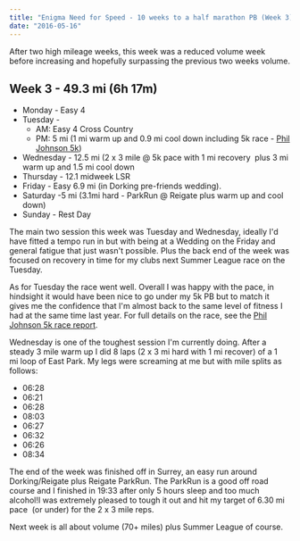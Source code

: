 ```yaml
---
title: "Enigma Need for Speed - 10 weeks to a half marathon PB (Week 3)?"
date: "2016-05-16"
---
```


After two high mileage weeks, this week was a reduced volume week before increasing and hopefully surpassing the previous two weeks volume.

## Week 3 - 49.3 mi (6h 17m)

- Monday - Easy 4
- Tuesday -
    - AM: Easy 4 Cross Country
    - PM: 5 mi (1 mi warm up and 0.9 mi cool down including 5k race - [Phil Johnson 5k](http://dlw.me.uk/2016/05/11/phil-johnson-5k-series-race-1/))
- Wednesday - 12.5 mi (2 x 3 mile @ 5k pace with 1 mi recovery  plus 3 mi warm up and 1.5 mi cool down
- Thursday - 12.1 midweek LSR
- Friday - Easy 6.9 mi (in Dorking pre-friends wedding).
- Saturday -5 mi (3.1mi hard - ParkRun @ Reigate plus warm up and cool down)
- Sunday - Rest Day

The main two session this week was Tuesday and Wednesday, ideally I'd have fitted a tempo run in but with being at a Wedding on the Friday and general fatigue that just wasn't possible. Plus the back end of the week was focused on recovery in time for my clubs next Summer League race on the Tuesday.

As for Tuesday the race went well. Overall I was happy with the pace, in hindsight it would have been nice to go under my 5k PB but to match it gives me the confidence that I'm almost back to the same level of fitness I had at the same time last year. For full details on the race, see the [Phil Johnson 5k race report](http://dlw.me.uk/2016/05/11/phil-johnson-5k-series-race-1/).

Wednesday is one of the toughest session I'm currently doing. After a steady 3 mile warm up I did 8 laps (2 x 3 mi hard with 1 mi recover) of a 1 mi loop of East Park. My legs were screaming at me but with mile splits as follows:

- 06:28
- 06:21
- 06:28
- 08:03
- 06:27
- 06:32
- 06:26
- 08:34

The end of the week was finished off in Surrey, an easy run around Dorking/Reigate plus Reigate ParkRun. The ParkRun is a good off road course and I finished in 19:33 after only 5 hours sleep and too much alcohol!I was extremely pleased to tough it out and hit my target of 6.30 mi pace  (or under) for the 2 x 3 mile reps.

Next week is all about volume (70+ miles) plus Summer League of course.
